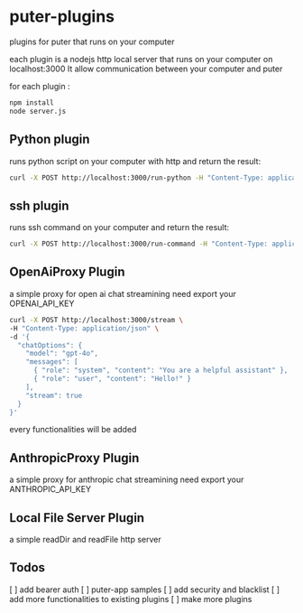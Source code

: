 # puter-plugins
 plugins for puter that runs on your computer

 each plugin is a nodejs http local server that runs on your computer on localhost:3000
 It allow communication between your computer and puter




for each plugin  :

```sh
npm install
node server.js
```




## Python plugin

runs python script on your computer with http and return the result: 

```sh
curl -X POST http://localhost:3000/run-python -H "Content-Type: application/json" -d '{"code": "print(\"Hello, World!\")"}'
```


## ssh plugin

runs ssh command on your computer and return the result:

```sh
curl -X POST http://localhost:3000/run-command -H "Content-Type: application/json" -d '{"command": "ls"}'
```

## OpenAiProxy Plugin

a simple proxy for open ai chat streamining
need export your OPENAI_API_KEY

```sh
curl -X POST http://localhost:3000/stream \                                                                                                                      ─╯
-H "Content-Type: application/json" \
-d '{
  "chatOptions": {
    "model": "gpt-4o",
    "messages": [
      { "role": "system", "content": "You are a helpful assistant" },
      { "role": "user", "content": "Hello!" }
    ],
    "stream": true
  }
}'

```

every functionalities will be added


## AnthropicProxy Plugin

a simple proxy for anthropic chat streamining
need export your ANTHROPIC_API_KEY


## Local File Server Plugin

a simple readDir and readFile http server




## Todos

[ ] add bearer auth
[ ] puter-app samples
[ ] add security and blacklist
[ ] add more functionalities to existing plugins
[ ] make more plugins






 
